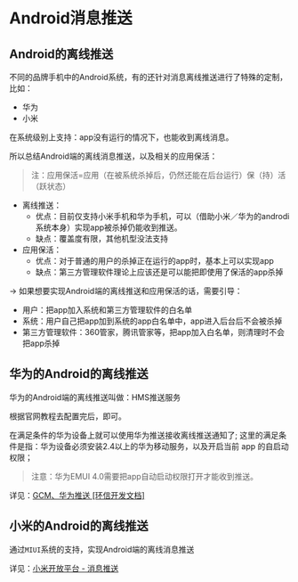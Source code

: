 # Android消息推送

## Android的离线推送

不同的品牌手机中的Android系统，有的还针对消息离线推送进行了特殊的定制，比如：

* 华为
* 小米

在系统级别上支持：app没有运行的情况下，也能收到离线消息。

所以总结Android端的离线消息推送，以及相关的应用保活：

> 注：应用保活=应用（在被系统杀掉后，仍然还能在后台运行）保（持）活（跃状态）

* 离线推送：
  * 优点：目前仅支持小米手机和华为手机，可以（借助小米／华为的androdi系统本身）实现app被杀掉仍能收到推送。
  * 缺点：覆盖度有限，其他机型没法支持
* 应用保活：
  * 优点：对于普通的用户的杀掉正在运行的app时，基本上可以实现app
  * 缺点：第三方管理软件理论上应该还是可以能把即使用了保活的app杀掉

-> 如果想要实现Android端的离线推送和应用保活的话，需要引导：

* 用户：把app加入系统和第三方管理软件的白名单
* 系统：用户自己把app加到系统的app白名单中，app进入后台后不会被杀掉
* 第三方管理软件：360管家，腾讯管家等，把app加入白名单，则清理时不会把app杀掉

## 华为的Android的离线推送

华为的Android端的离线推送叫做：HMS推送服务

根据官网教程去配置完后，即可。

在满足条件的华为设备上就可以使用华为推送接收离线推送通知了; 这里的满足条件是指：华为设备必须安装2.4以上的华为移动服务，以及开启当前 app 的自启动权限；

> 注意：华为EMUI 4.0需要把app自动启动权限打开才能收到推送。

详见：[GCM、华为推送 [环信开发文档]](http://docs.easemob.com/start/200androidcleintintegration/115payloadmsg)

## 小米的Android的离线推送

通过`MIUI`系统的支持，实现Android端的离线消息推送

详见：[小米开放平台 - 消息推送](https://dev.mi.com/console/appservice/push.html)
